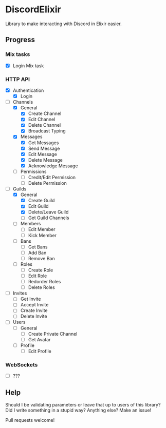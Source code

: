 # DiscordElixir
Library to make interacting with Discord in Elixir easier.

## Progress

### Mix tasks
- [x] Login Mix task

### HTTP API
- [x] Authentication
  - [x] Login
- [ ] Channels
  - [x] General
    - [x] Create Channel
    - [x] Edit Channel
    - [x] Delete Channel
    - [x] Broadcast Typing
  - [x] Messages
    - [x] Get Messages
    - [x] Send Message
    - [x] Edit Message
    - [x] Delete Message
    - [x] Acknowledge Message
  - [ ] Permissions
    - [ ] Credit/Edit Permission
    - [ ] Delete Permission
- [ ] Guilds
  - [x] General
    - [x] Create Guild
    - [x] Edit Guild
    - [x] Delete/Leave Guild
    - [ ] Get Guild Channels
  - [ ] Members
    - [ ] Edit Member
    - [ ] Kick Member
  - [ ] Bans
    - [ ] Get Bans
    - [ ] Add Ban
    - [ ] Remove Ban
  - [ ] Roles
    - [ ] Create Role
    - [ ] Edit Role
    - [ ] Redorder Roles
    - [ ] Delete Roles
- [ ] Invites
  - [ ] Get Invite
  - [ ] Accept Invite
  - [ ] Create Invite
  - [ ] Delete Invite
- [ ] Users
  - [ ] General
    - [ ] Create Private Channel
    - [ ] Get Avatar
  - [ ] Profile
    - [ ] Edit Profile

### WebSockets
- [ ] ???

## Help
Should I be validating parameters or leave that up to users of this library? Did I write something in a stupid way? Anything else? Make an issue!

Pull requests welcome!
